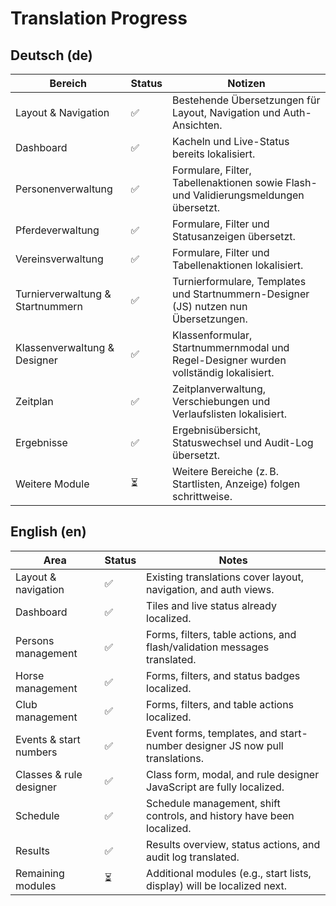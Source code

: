 # Translation Progress

## Deutsch (de)

| Bereich | Status | Notizen |
| --- | --- | --- |
| Layout & Navigation | ✅ | Bestehende Übersetzungen für Layout, Navigation und Auth-Ansichten. |
| Dashboard | ✅ | Kacheln und Live-Status bereits lokalisiert. |
| Personenverwaltung | ✅ | Formulare, Filter, Tabellenaktionen sowie Flash- und Validierungsmeldungen übersetzt. |
| Pferdeverwaltung | ✅ | Formulare, Filter und Statusanzeigen übersetzt. |
| Vereinsverwaltung | ✅ | Formulare, Filter und Tabellenaktionen lokalisiert. |
| Turnierverwaltung & Startnummern | ✅ | Turnierformulare, Templates und Startnummern-Designer (JS) nutzen nun Übersetzungen. |
| Klassenverwaltung & Designer | ✅ | Klassenformular, Startnummernmodal und Regel-Designer wurden vollständig lokalisiert. |
| Zeitplan | ✅ | Zeitplanverwaltung, Verschiebungen und Verlaufslisten lokalisiert. |
| Ergebnisse | ✅ | Ergebnisübersicht, Statuswechsel und Audit-Log übersetzt. |
| Weitere Module | ⏳ | Weitere Bereiche (z. B. Startlisten, Anzeige) folgen schrittweise. |

## English (en)

| Area | Status | Notes |
| --- | --- | --- |
| Layout & navigation | ✅ | Existing translations cover layout, navigation, and auth views. |
| Dashboard | ✅ | Tiles and live status already localized. |
| Persons management | ✅ | Forms, filters, table actions, and flash/validation messages translated. |
| Horse management | ✅ | Forms, filters, and status badges localized. |
| Club management | ✅ | Forms, filters, and table actions localized. |
| Events & start numbers | ✅ | Event forms, templates, and start-number designer JS now pull translations. |
| Classes & rule designer | ✅ | Class form, modal, and rule designer JavaScript are fully localized. |
| Schedule | ✅ | Schedule management, shift controls, and history have been localized. |
| Results | ✅ | Results overview, status actions, and audit log translated. |
| Remaining modules | ⏳ | Additional modules (e.g., start lists, display) will be localized next. |
